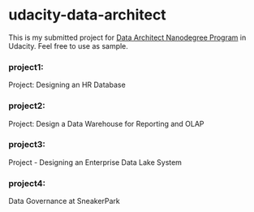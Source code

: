 # udacity-data-architect
This is my submitted project for <a href="https://www.udacity.com/course/data-architect-nanodegree--nd038">Data Architect Nanodegree Program</a> in Udacity.
Feel free to use as sample.

### project1:
Project: Designing an HR Database

### project2:
Project: Design a Data Warehouse for Reporting and OLAP

### project3:
Project - Designing an Enterprise Data Lake System

### project4:
Data Governance at SneakerPark


